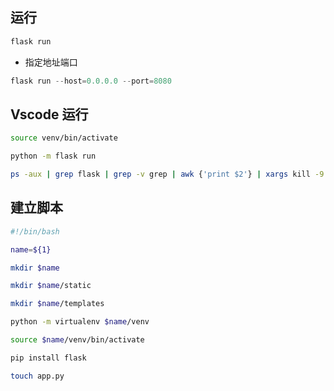<!--
 * @Description: 
 * @Version: 1.0
 * @Author: DaLao
 * @Email: dalao_li@163.com
 * @Date: 2021-09-24 20:37:24
 * @LastEditors: DaLao
 * @LastEditTime: 2022-01-11 00:49:59
-->


## 运行

```sh
flask run
```
- 指定地址端口
  
```py
flask run --host=0.0.0.0 --port=8080
```

## Vscode 运行

```sh
source venv/bin/activate

python -m flask run

ps -aux | grep flask | grep -v grep | awk {'print $2'} | xargs kill -9
```

## 建立脚本

```sh
#!/bin/bash

name=${1}

mkdir $name

mkdir $name/static

mkdir $name/templates

python -m virtualenv $name/venv

source $name/venv/bin/activate

pip install flask

touch app.py
```